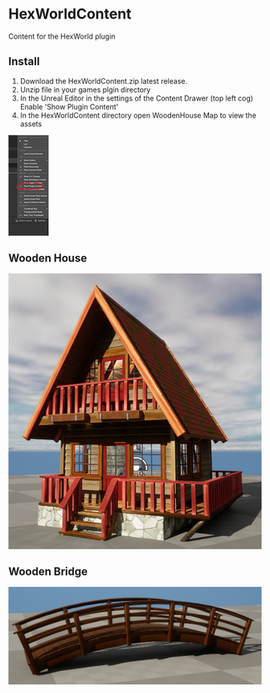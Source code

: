 # HexWorldContent
Content for the HexWorld plugin

## Install

1. Download the HexWorldContent.zip latest release.  
2. Unzip file in your games plgin directory
3. In the Unreal Editor in the settings of the Content Drawer (top left cog) Enable 'Show Plugin Content'
4. In the HexWorldContent directory open WoodenHouse Map to view the assets   

![Content Drawer settings](https://raw.githubusercontent.com/3vilM33pl3/HexWorldContent/master/Content/UESettings.png)
## Wooden House

![Wooden House](https://raw.githubusercontent.com/3vilM33pl3/HexWorldContent/master/Content/WoodenHouse/WoodenHouse.png?token=AMQEGNLL6A5N4FX2AOEJ6ITBICDP6)

## Wooden Bridge

![Wooden Bridge](https://raw.githubusercontent.com/3vilM33pl3/HexWorldContent/master/Content/WoodenBridge/WoodenBridge.png?token=AMQEGNNPP3D75LDOKBCBSZTBICDCO)
